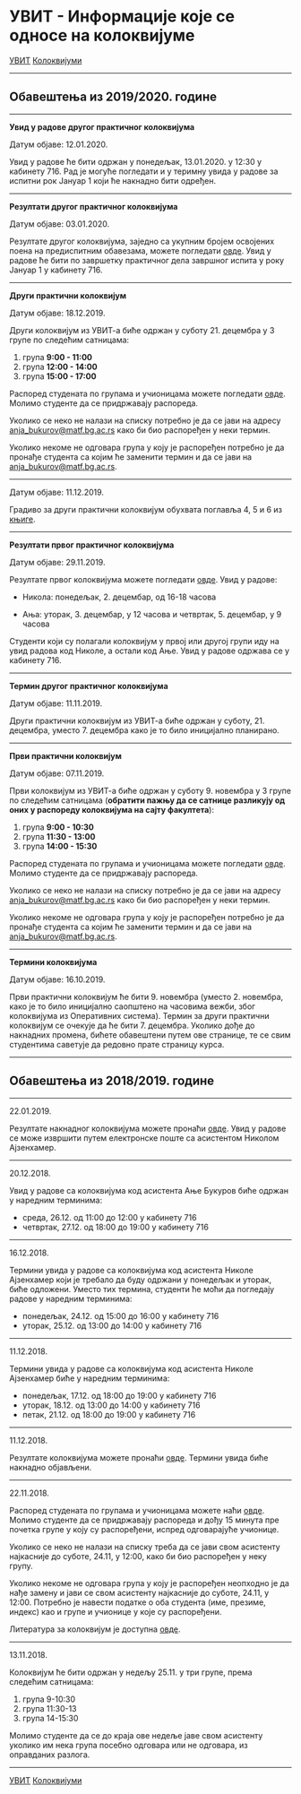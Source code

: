 # УВИТ - Информације које се односе на колоквијумe

[УВИТ](../../README.md) [Колоквијуми](../README.md)

-----

## Обавештења из 2019/2020. године

-----

**Увид у радове другог практичног колоквијума**

Датум објаве: 12.01.2020.

Увид у радове ће бити одржан у понедељак, 13.01.2020. у 12:30 у кабинету 716. Рад је могуће погледати и у теримну увида у радове за испитни рок Јануар 1 који ће накнадно бити одређен.

-----

**Резултати другог практичног колоквијума**

Датум објаве: 03.01.2020.

Резултате другог колоквијума, заједно са укупним бројем освојених поена на предиспитним обавезама, можете погледати [овде](2019_1_2_klk_rezultati.pdf). Увид у радове ће бити по завршетку практичног дела завршног испита у року Јануар 1 у кабинету 716.

-----

**Други практични колоквијум**

Датум објаве: 18.12.2019.

Други колоквијум из УВИТ-а биће одржан у суботу 21. децембра у 3 групе по следећим сатницама:

1. група **9:00 - 11:00**
2. група **12:00 - 14:00**
3. група **15:00 - 17:00**

Распоред студената по групама и учионицама можете погледати [овде](https://docs.google.com/spreadsheets/d/1QtfUNU88LxboU-qW4pO5QGQfur31LNUAB7D8DYdt6Xc/edit?usp=sharing). Молимо студенте да се придржавају распореда. 

Уколико се неко не налази на списку потребно је да се јави на адресу anja_bukurov@matf.bg.ac.rs како би био распоређен у неки термин. 

Уколико некоме не одговара група у коју је распоређен потребно је да пронађе студента са којим ће заменити термин и да се јави на anja_bukurov@matf.bg.ac.rs.

-----

Датум објаве: 11.12.2019.

Градиво за други практични колоквијум обухвата поглавља 4, 5 и 6 из [књиге](https://matfuvit.github.io/UVIT/vezbe/knjiga/).

-----

**Резултати првог практичног колоквијума**

Датум објаве: 29.11.2019.

Резултате првог колоквијума можете погледати [овде](2019_1_klk_rezultati.pdf). Увид у радове:

- Никола: понедељак, 2. децембар, од 16-18 часова

- Ања: уторак, 3. децембар, у 12 часова и четвртак, 5. децембар, у 9 часова

Студенти који су полагали колоквијум у првој или другој групи иду на увид радова код Николе, а остали код Ање. Увид у радове одржава се у кабинету 716.

-----

**Термин другог практичног колоквијума**

Датум објаве: 11.11.2019.

Други практични колоквијум из УВИТ-а биће одржан у суботу, 21. децембра, уместо 7. децембра како је то било иницијално планирано.

-----

**Први практични колоквијум**

Датум објаве: 07.11.2019.

Први колоквијум из УВИТ-а биће одржан у суботу 9. новембра у 3 групе по следећим сатницама (**обратити пажњу да се сатнице разликују од оних у распореду колоквијума на сајту факултета**):

1. група **9:00 - 10:30**
2. група **11:30 - 13:00**
3. група **14:00 - 15:30**

Распоред студената по групама и учионицама можете погледати [овде](https://docs.google.com/spreadsheets/d/1S8aG59MEaBFRHb9kGdgewORJ0jdgl1widq1RivpVRws/edit?usp=sharing). Молимо студенте да се придржавају распореда. 

Уколико се неко не налази на списку потребно је да се јави на адресу anja_bukurov@matf.bg.ac.rs како би био распоређен у неки термин. 

Уколико некоме не одговара група у коју је распоређен потребно је да пронађе студента са којим ће заменити термин и да се јави на anja_bukurov@matf.bg.ac.rs.

-----

**Термини колоквијума**

Датум објаве: 16.10.2019.

Први практични колоквијум ће бити 9. новембра (уместо 2. новембра, како је то било иницијално саопштено на часовима вежби, због колоквијума из Оперативних система). Термин за други практични колоквијум се очекује да ће бити 7. децембра. Уколико дође до накнадних промена, бићете обавештени путем ове странице, те се свим студентима саветује да редовно прате страницу курса.

-----

## Обавештења из 2018/2019. године

-----

22.01.2019.

Резултате накнадног колоквијума можете пронаћи [овде](naknadni_klk_rezultati.pdf). Увид у радове се може извршити путем електронске поште са асистентом Николом Ајзенхамер.

---

20.12.2018.

Увид у радове са колоквијума код асистента Ање Букуров биће одржан у наредним терминима:
- среда, 26.12. од 11:00 до 12:00 у кабинету 716
- четвртак, 27.12. од 18:00 до 19:00 у кабинету 716

---

16.12.2018.

Термини увида у радове са колоквијума код асистента Николе Ајзенхамер који је требало да буду одржани у понедељак и уторак, биће одложени. Уместо тих термина, студенти ће моћи да погледају радове у наредним терминима:
- понедељак, 24.12. од 15:00 до 16:00 у кабинету 716
- уторак, 25.12. од 13:00 до 14:00 у кабинету 716 

---

11.12.2018.

Термини увида у радове са колоквијума код асистента Николе Ајзенхамер биће у наредним терминима:
- понедељак, 17.12. од 18:00 до 19:00 у кабинету 716
- уторак, 18.12. од 13:00 до 14:00 у кабинету 716
- петак, 21.12. од 18:00 до 19:00 у кабинету 716

---

11.12.2018.

Резултате колоквијума можете пронаћи [овде](klk_rezultati.pdf). Термини увида биће накнадно објављени.

---

22.11.2018.

Распоред студената по групама и учионицама можете наћи [овде](klk_raspored_sedenja.pdf). Молимо студенте да се придржавају распореда и дођу 15 минута пре почетка групе у коју су распоређени, испред одговарајуће учионице.

Уколико се неко не налази на списку треба да се јави свом асистенту најкасније до суботе, 24.11, у 12:00, како би био распоређен у неку групу. 

Уколико некоме не одговара група у коју је распоређен неопходно је да нађе замену и јави се свом асистенту најкасније до суботе, 24.11, у 12:00. Потребно је навести податке о оба студента (име, презиме, индекс) као и групе и учионице у које су распоређени.

Литература за колоквијум је доступна [овде](Literatura.pdf).

---

13.11.2018.

Колоквијум ће бити одржан у недељу 25.11. у три групе, према следећим сатницама:
1. група 9-10:30
2. група 11:30-13
3. група 14-15:30

Молимо студенте да се до краја ове недеље јаве свом асистенту уколико им нека група посебно одговара или не одговара, из оправданих разлога.

---  

[УВИТ](../../README.md) [Колоквијуми](../README.md)